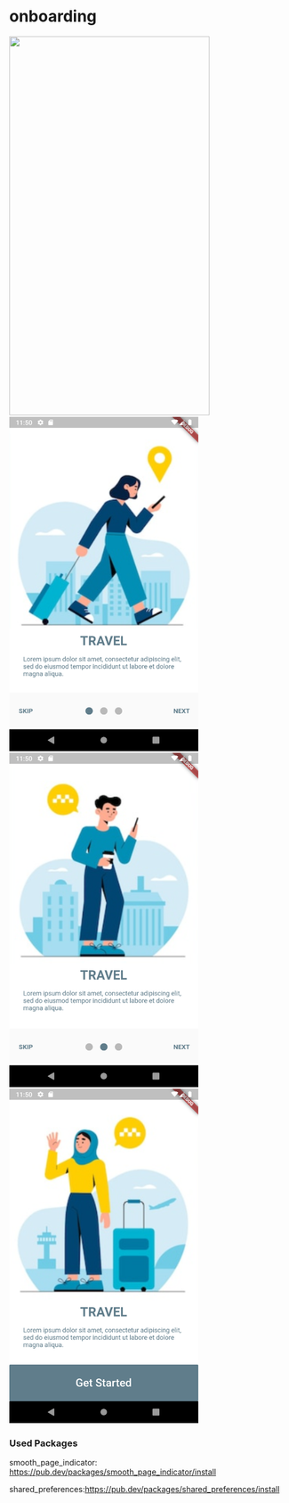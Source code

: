 # onboarding

<img src='ss/1.gif' width="360" height="680"/><img src='ss/1.png' width="340" height="600"/><img src='ss/2.png' width="340" height="600"/><img src='ss/3.png' width="340" height="600"/>


 
### Used Packages
smooth_page_indicator: https://pub.dev/packages/smooth_page_indicator/install

shared_preferences:https://pub.dev/packages/shared_preferences/install
